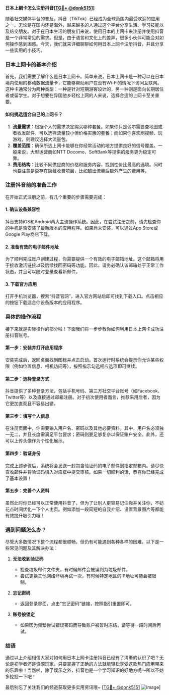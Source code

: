 **日本上網卡怎么注册抖音[[TG💪+ @donk5151](https://t.me/s/donk5151)]**

随着社交媒体平台的普及，抖音（TikTok）已经成为全球范围内最受欢迎的应用之一。无论是在国内还是海外，越来越多的人通过这个平台分享生活、学习技能以及结交朋友。对于在日本生活的朋友们来说，使用日本的上网卡来注册并使用抖音是一个非常常见的需求。但是，由于语言和文化上的差异，很多小伙伴可能会对如何操作感到困惑。今天，我们就来详细聊聊如何用日本上网卡注册抖音，并且分享一些实用的小技巧。

### 日本上网卡的基本介绍

首先，我们需要了解什么是日本上网卡。简单来说，日本上网卡是一种可以在日本境内使用的移动数据流量卡，它能够帮助用户在没有Wi-Fi的情况下访问互联网。这种卡通常分为两种类型：一种是针对短期游客设计的，另一种则是面向长期居住者或留学生。对于想要在异国他乡轻松上网的人来说，选择合适的上网卡至关重要。

#### 如何挑选适合自己的上网卡？

1. **流量需求**：根据个人的需求决定购买哪种套餐。如果你只是偶尔需要查地图或者收发邮件，可以选择流量较小但价格实惠的套餐；而如果你喜欢刷视频、玩游戏，则建议选择大流量包。
2. **覆盖范围**：确保所选上网卡能够在你经常活动的地方提供良好的信号覆盖。一般来说，大型运营商如NTT Docomo、SoftBank等提供的服务更为稳定可靠。
3. **费用结构**：比较不同供应商的价格和服务内容，找到性价比最高的选项。同时也要注意是否存在隐藏收费项目，比如超出流量后额外产生的费用等。

### 注册抖音前的准备工作

在开始正式注册之前，有几个重要的步骤需要完成：

#### 1. 确认设备兼容性
抖音支持iOS和Android两大主流操作系统。因此，在尝试注册之前，请先检查你的手机是否安装了最新版本的应用程序。如果尚未安装，可以通过App Store或Google Play商店下载。

#### 2. 准备有效的电子邮件地址
为了顺利完成账户创建过程，你需要提供一个有效的电子邮箱地址。这个邮箱将用于接收激活链接以及后续找回密码等功能。因此，请务必确认该邮箱处于正常工作状态，并且可以随时登录查看新邮件。

#### 3. 下载官方应用
打开手机浏览器，搜索“抖音官网”，进入官方网站后即可找到下载入口。点击相应的按钮下载适合你设备版本的应用程序。

### 具体的操作流程

接下来就是实际操作的部分啦！下面我们将一步步教你如何利用日本上网卡成功注册抖音账号。

#### 第一步：安装并打开应用程序
安装完成后，返回桌面找到图标并点击启动。首次运行时系统会提示你允许某些权限（例如位置信息、相机访问等），按照指示勾选相应选项即可继续。

#### 第二步：选择登录方式
抖音提供了多种登录方法，包括手机号码、第三方社交平台账号（如Facebook、Twitter等）以及直接通过邮箱注册。对于初次使用者而言，推荐采用后者，因为它更加直观且不容易出错。

#### 第三步：填写个人信息
在注册页面中，你需要输入用户名、密码以及其他必要资料。其中，用户名必须独一无二，并且长度需满足平台要求；密码则要足够复杂以保证账户安全。此外，还可以上传头像作为个性化展示。

#### 第四步：验证身份
完成上述步骤后，系统将会发送一封包含验证码的电子邮件到指定邮箱内。请尽快查收邮件并将验证码填入对应框中提交审核。如果一切顺利的话，恭喜你已经完成了基本设置！

#### 第五步：完善个人资料
虽然此时你已经可以正常使用抖音了，但为了让别人更容易记住你并关注你，不妨花点时间优化一下个人主页。例如添加一段简短的自我介绍、设置背景图片等都能有效提升吸引力哦！

### 遇到问题怎么办？

尽管大多数情况下整个流程都很顺畅，但仍有可能遇到各种各样的困难。以下是一些常见问题及其解决办法：

1. **无法收到验证码**
   - 检查垃圾邮件文件夹，有时候邮件会被误判为垃圾邮件。
   - 尝试更换其他网络环境再试一次，有时候特定地区的IP地址可能会被限制。
   
2. **忘记密码**
   - 返回登录界面，点击“忘记密码”链接，按照指引重置即可。

3. **账号被锁定**
   - 如果因为频繁尝试错误密码而导致账户被暂时冻结，请等待一段时间后再试。

### 结语

通过以上介绍相信大家对如何用日本上网卡注册抖音已经有了清晰的认识了吧？无论是初学者还是资深玩家，只要掌握了正确的方法就能轻松享受这款热门应用带来的乐趣啦！当然啦，除了娱乐之外，抖音也是一个学习知识的好地方呢～所以不妨多挖掘一下吧！

最后别忘了关注我们的频道获取更多实用资讯哦~ [[TG💪+ @donk5151](https://t.me/s/donk5151) ![Image](https://i.postimg.cc/rwNCRYN7/Snipaste-2025-04-30-17-27-05.png)]